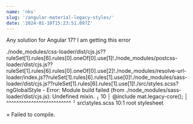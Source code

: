 ```yaml
---
name: 'nks'
slug: '/angular-material-legacy-styles/'
date: '2024-01-10T15:23:51.097Z'
---
```


Any solution for Angular 17? I am getting this error

./node_modules/css-loader/dist/cjs.js??ruleSet[1].rules[6].rules[0].oneOf[0].use[1]!./node_modules/postcss-loader/dist/cjs.js??ruleSet[1].rules[6].rules[0].oneOf[0].use[2]!./node_modules/resolve-url-loader/index.js??ruleSet[1].rules[6].rules[1].use[0]!./node_modules/sass-loader/dist/cjs.js??ruleSet[1].rules[6].rules[1].use[1]!./src/styles.scss?ngGlobalStyle - Error: Module build failed (from ./node_modules/sass-loader/dist/cjs.js):
Undefined mixin.
╷
10 │ @include mat.legacy-core();
│ ^^^^^^^^^^^^^^^^^^^^^^^^^^
╵
src\styles.scss 10:1 root stylesheet

× Failed to compile.
